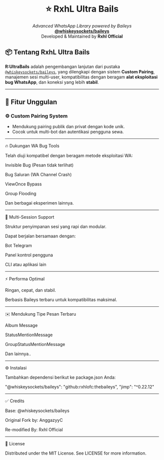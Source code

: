 <h1 align="center">⭐ RxhL Ultra Bails</h1>
<p align="center">
  <em>Advanced WhatsApp Library powered by Baileys</em><br>
  <a href="https://github.com/WhiskeySockets/Baileys"><strong>@whiskeysockets/baileys</strong></a><br>
  Developed & Maintained by <strong>Rxhl Official</strong></p>

## 📦 Tentang RxhL Ultra Bails

**R:UltraBails** adalah pengembangan lanjutan dari pustaka [`@whiskeysockets/baileys`](https://github.com/WhiskeySockets/Baileys), yang dilengkapi dengan sistem **Custom Pairing**, manajemen sesi multi-user, kompatibilitas dengan beragam **alat eksploitasi bug WhatsApp**, dan koneksi yang lebih **stabil**.

---

## 🚀 Fitur Unggulan

### ⚙️ Custom Pairing System
- Mendukung pairing publik dan privat dengan kode unik.
- Cocok untuk multi-bot dan autentikasi pengguna sewa.

---

🔥 Dukungan WA Bug Tools

Telah diuji kompatibel dengan beragam metode eksploitasi WA:

Invisible Bug (Pesan tidak terlihat)

Bug Saluran (WA Channel Crash)

ViewOnce Bypass

Group Flooding

Dan berbagai eksperimen lainnya.




---

🧩 Multi-Session Support

Struktur penyimpanan sesi yang rapi dan modular.

Dapat berjalan bersamaan dengan:

Bot Telegram

Panel kontrol pengguna

CLI atau aplikasi lain




---

⚡ Performa Optimal

Ringan, cepat, dan stabil.

Berbasis Baileys terbaru untuk kompatibilitas maksimal.



---

✉️ Mendukung Tipe Pesan Terbaru

Album Message

StatusMentionMessage

GroupStatusMentionMessage

Dan lainnya..



---

⚙️ Instalasi

Tambahkan dependensi berikut ke package.json Anda:

"@whiskeysockets/baileys": "github:rxhlofc:thebaileys",
"jimp": "^0.22.12"



---

✅ Credits

Base: @whiskeysockets/baileys

Original Fork by: AnggazyyC

Re-modified By: Rxhl Official



---

📄 License

Distributed under the MIT License. See LICENSE for more information.


